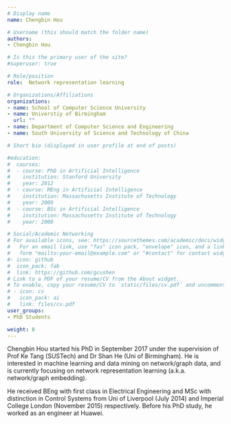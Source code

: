 ```yaml
---
# Display name
name: Chengbin Hou

# Username (this should match the folder name)
authors:
- Chengbin Hou

# Is this the primary user of the site?
#superuser: true 

# Role/position
role:  Network representation learning

# Organizations/Affiliations
organizations:
- name: School of Computer Science University
- name: Universtiy of Birmingham
  url: ""
- name: Department of Computer Science and Engineering
- name: South University of Science and Technology of China

# Short bio (displayed in user profile at end of posts)

#education:
#  courses:
#  - course: PhD in Artificial Intelligence
#    institution: Stanford University
#    year: 2012
#  - course: MEng in Artificial Intelligence
#    institution: Massachusetts Institute of Technology
#    year: 2009
#  - course: BSc in Artificial Intelligence
#    institution: Massachusetts Institute of Technology
#    year: 2008

# Social/Academic Networking
# For available icons, see: https://sourcethemes.com/academic/docs/widgets/#icons
#   For an email link, use "fas" icon pack, "envelope" icon, and a link in the
#   form "mailto:your-email@example.com" or "#contact" for contact widget.
#- icon: github
#  icon_pack: fab
#  link: https://github.com/gcushen
# Link to a PDF of your resume/CV from the About widget.
# To enable, copy your resume/CV to `static/files/cv.pdf` and uncomment the lines below.  
# - icon: cv
#   icon_pack: ai
#   link: files/cv.pdf
user_groups:
- PhD Students

weight: 8
---
```


Chengbin Hou started his PhD in September 2017 under the supervision of Prof Ke Tang (SUSTech) and Dr Shan He (Uni of Birmingham). He is interested in machine learning and data mining on network/graph data, and is currently focusing on network representation learning (a.k.a. network/graph embedding).

He received BEng with first class in Electrical Engineering and MSc with distinction in Control Systems from Uni of Liverpool (July 2014) and Imperial College London (November 2015) respectively. Before his PhD study, he worked as an engineer at Huawei.


